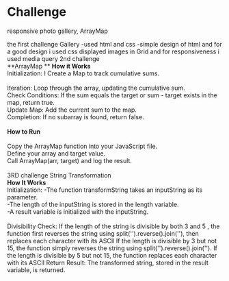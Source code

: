 # Challenge
responsive photo gallery, ArrayMap

the first challenge Gallery
-used html and css 
-simple design of html and for a good design i used css displayed images in Grid and for responsiveness i used media query
2nd challenge 
<br>
**ArrayMap **
**How it Works**
<br>
Initialization: I Create a Map to track cumulative sums.<br>
<br>
Iteration: Loop through the array, updating the cumulative sum.<br>
Check Conditions: If the sum equals the target or sum - target exists in the map, return true.<br>
Update Map: Add the current sum to the map.<br>
Completion: If no subarray is found, return false.<br>
<br>
**How to Run**<br>
<br>
Copy the ArrayMap function into your JavaScript file.<br>
Define your array and target value.<br>
Call ArrayMap(arr, target) and log the result.<br>
<br>
3RD challenge String Transformation
<br>
**How It Works**
<br>
Initialization:
-The function transformString takes an inputString as its parameter.<br>
-The length of the inputString is stored in the length variable.<br>
-A result variable is initialized with the inputString.<br>
<br>
Divisibility Check:
If the length of the string is divisible by both 3 and 5 , the function first reverses the string using split('').reverse().join(''), then replaces each character with its ASCII
If the length is divisible by 3 but not 15, the function simply reverses the string using split('').reverse().join('').
If the length is divisible by 5 but not 15, the function replaces each character with its ASCII 
Return Result: The transformed string, stored in the result variable, is returned.
